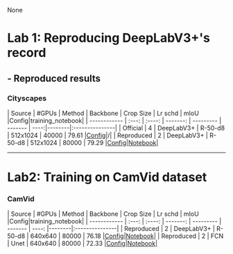 None

# Lab 1: Reproducing DeepLabV3+'s record
## - Reproduced results
### Cityscapes
| Source     | #GPUs | Method | Backbone | Crop Size | Lr schd |  mIoU
|Config|training_notebook|
| ------------ | :---: | :----: | -------: | --------- | ------- |
----:|--------|:---------------|
| Official   | 4    | DeepLabV3+ | R-50-d8 | 512x1024 | 40000  | 79.61
|[Config](configs/deeplabv3plus/deeplabv3plus_r50-d8_512x1024_40k_cityscapes.py)|/|
| Reproduced  | 2    | DeepLabV3+ | R-50-d8 | 512x1024 | 80000  | 79.29
|[Config](configs/deeplabv3plus/deeplabv3plus_r50-d8_512x1024_80k_cityscapes.py)|[Notebook](ipynb/deeplab_cityscapes.ipynb)|

--------------------

# Lab2: Training on CamVid dataset
###  CamVid
| Source     | #GPUs | Method | Backbone | Crop Size | Lr schd |  mIoU
|Config|training_notebook|
| ------------ | :---: | :----: | -------: | --------- | ------- | ----:
|--------|:---------------|
| Reproduced   | 2    | DeepLabV3+ | R-50-d8 | 640x640 | 80000  | 76.18
|[Config](configs/deeplabv3plus/deeplabv3plus_r50-d8_640x640_80k_camvid.py)|[Notebook](ipynb/camvid_deeplab+.ipynb)|
| Reproduced  | 2    | FCN | Unet | 640x640 | 80000  | 72.33
|[Config](/configs/unet/fcn_unet_r5-d16_640x640_80k_camvid.py)|[Notebook](ipynb/camvid_unet.ipynb)|

```{.python .input}

```
